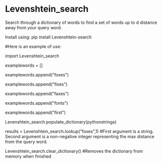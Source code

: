 # Levenshtein_search
Search through a dictionary of words to find a set of words up to d distance away from your query word.

Install using: pip install Levenshtein-search

#Here is an example of use:

import Levenshtein_search

examplewords = []

examplewords.append("foxes")

examplewords.append("fixes")

examplewords.append("faxes")

examplewords.append("fonts")

examplewords.append("first")

Levenshtein_search.populate_dictionary(pythonstrings)

results = Levenshtein_search.lookup("foxes",1) #First argument is a string. Second argument is a non-negative integer representing the max distance from the query word.

Levenshtein_search.clear_dictionary() #Removes the dictionary from memory when finished
